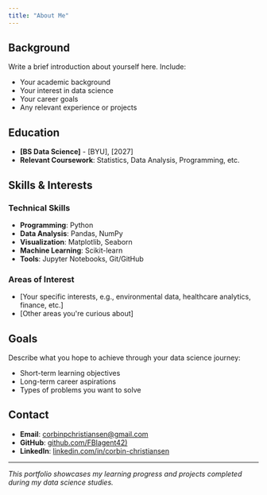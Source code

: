 ```yaml
---
title: "About Me"
---
```


## Background

Write a brief introduction about yourself here. Include:

- Your academic background
- Your interest in data science
- Your career goals
- Any relevant experience or projects

## Education

- **[BS Data Science]** - [BYU], [2027]
- **Relevant Coursework**: Statistics, Data Analysis, Programming, etc.

## Skills & Interests

### Technical Skills
- **Programming**: Python
- **Data Analysis**: Pandas, NumPy
- **Visualization**: Matplotlib, Seaborn
- **Machine Learning**: Scikit-learn
- **Tools**: Jupyter Notebooks, Git/GitHub

### Areas of Interest
- [Your specific interests, e.g., environmental data, healthcare analytics, finance, etc.]
- [Other areas you're curious about]

## Goals

Describe what you hope to achieve through your data science journey:

- Short-term learning objectives
- Long-term career aspirations
- Types of problems you want to solve

## Contact

- **Email**: corbinpchristiansen@gmail.com
- **GitHub**: [github.com/FBIagent42)](https://github.com/FBIagent42)
- **LinkedIn**: [linkedin.com/in/corbin-christiansen](www.linkedin.com/in/corbin-christiansen)

---

*This portfolio showcases my learning progress and projects completed during my data science studies.*
